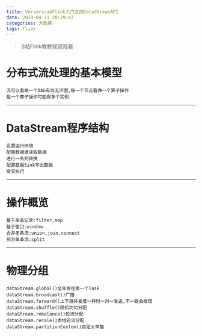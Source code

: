 ```yaml
---
title: Ververica&Flink入门之四DataStreamAPI
date: 2019-04-11 20:29:47
categories: 大数据
tags: flink
---
```


> B站Flink教程视频观看

<!-- more -->


# 分布式流处理的基本模型
```
流可以看做一个DAG有向无环图,每一个节点看做一个算子操作
每一个算子操作可能有多个实例
```

---

# DataStream程序结构
```
设置运行环境
配置数据源读取数据
进行一系列转换
配置数据Sink写出数据
提交执行
```

---

# 操作概览
```
基于单条记录:filter,map
基于窗口:window
合并多条流:union,join,connect
拆分单条流:split
```

---

# 物理分组
```
dataStream.global()全部发往第一个Task
dataStream.broadcast()广播
dataStream.forward()上下游并发度一样时一对一发送,不一致会报错
dataStream.shuffle()随机均匀分配
dataStream.rebalance()轮流分配
dataStream.recale()本地轮流分配
dataStream.partitionCustom()自定义单播
```
